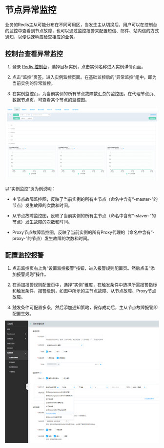 # 节点异常监控


业务的Redis主从可能分布在不同可用区，当发生主从切换后，用户可以在控制台的监控中查看到节点故障，也可以通过监控报警来配置短信、邮件、站内信的方式通知，以便快速响应检查相应的业务。



## 控制台查看异常监控

 1.  登录 [Redis 控制台](https://redis-console.jdcloud.com/redis)，选择目标实例，点击实例名称进入实例详情页面。

 2.  点击“监控”页签，进入实例监控页面。在基础监控后的“异常监控”组中，即为当前实例的异常监控。

 3.  在实例监控页，为当前实例的所有节点故障数汇总的监控图。在代理节点页、数据节点页，可查看某个节点的监控图。

![](../../../../../image/Redis/Node-Notice-1.png)

以“实例监控”页为例说明：

- 主节点故障监控图，反映了当前实例的所有主节点（命名中含有“-master-”的节点）发生故障的次数和时间。

- 从节点故障监控图，反映了当前实例的所有主节点（命名中含有“-slaver-”的节点）发生故障的次数和时间。

- Proxy节点故障监控图，反映了当前实例的所有Proxy代理的（命名中含有“-proxy-”的节点）发生故障的次数和时间。

## 配置监控报警

 1.  点击监控页右上角“设置监控报警”按钮，进入报警规则配置页。然后点击“添加报警规则”操作。

 2.  在添加报警规则配置页中，选择“实例”维度，在触发条件中选择所需报警指标和触发条件、报警级别，如图中所示的主节点故障、从节点故障、Proxy节点故障。

 3.  触发条件可配置多条，然后添加通知策略，保存成功后，主从节点故障报警即配置生效。 
 
![](../../../../../image/Redis/Node-Notice-2.png)
